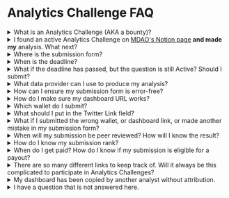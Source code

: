 # Analytics Challenge FAQ

<details>

<summary>What is an Analytics Challenge (AKA a bounty)?</summary>

An Analytics Challenge, sometimes called an "analytics bounty" in other organizations, is a way for blockchain projects and other web3 organizations to reward others for performing specific research, analysis, and data visualization on their behalf.

</details>

<details>

<summary>I found an active Analytics Challenge on <a href="https://metricsdao.notion.site/Bounty-Programs-d4bac7f1908f412f8bf4ed349198e5fe">MDAO's Notion page</a> <strong>and made my</strong> analysis. What next?</summary>

Be sure to submit your work using the [submission form](https://metricsdao.notion.site/MetricsDAO-Bounty-Submissions-3dd6b614d21e4ce2bb3bc9ba18f80542) before the deadline.

</details>

<details>

<summary>Where is the submission form?</summary>

[Here is the link.](https://metricsdao.notion.site/MetricsDAO-Bounty-Submissions-3dd6b614d21e4ce2bb3bc9ba18f80542) You can also find this submission form link at the bottom of every challenge card.

</details>

<details>

<summary>When is the deadline?</summary>

You can find the start + end date and time (in EST) at the bottom of each challenge card.

</details>

<details>

<summary>What if the deadline has passed, but the question is still Active? Should I submit?</summary>

Please submit all your work _**before**_ the deadline. Analytics Challenges provide insights to our partners, and it is important for our entire ecosystem to deliver them in a timely manner.

</details>

<details>

<summary>What data provider can I use to produce my analysis?</summary>

MetricsDAO is provider-agnostic. You can use any provider of blockchain data, and any data tool. You will find evaluation criteria and analysis requirements here: [https://metricsdao.notion.site/Evaluation-Criteria-ee2a7dc84d694ae38bfe4b55b06d14dc](https://metricsdao.notion.site/Evaluation-Criteria-ee2a7dc84d694ae38bfe4b55b06d14dc)

</details>

<details>

<summary>How can I ensure my submission form is error-free?</summary>

Make sure you filled out all form fields accurately, selected the right bounty question title from the dropdown, submitted the correct wallets (more on this below), email address, discord username, tweet link, and a working and public dashboard URL. You will receive an email to the provided email address confirming your submission details.

</details>

<details>

<summary>How do I make sure my dashboard URL works?</summary>

The team will not be able to follow up with you if your dashboard link is broken, private, or not opening. Please publish your dashboard and provide a public link. Please test the URL in another browser. Please test the URL in incognito mode to see how it opens for someone else.

</details>

<details>

<summary>Which wallet do I submit?</summary>

Our submission form asks for **two wallets**:&#x20;

**Primary Wallet Address**: This is the address where we will send your challenge payment if you are eligible. Read the challenge card carefully. In the Payout section it will mention which network the primary wallet address needs to be on. For example, if it says “Payments are issued on the Near network”, you must provide a NEAR wallet address in this field (not an 0x address or any other network address). If it says “Payments are issued on the Terra mainnet network”, you must provide a Terra wallet address (NOT a 0x address or any other network address). And so on. If the challenge card says “Payments are issued on the Ethereum mainnet network”, please provide your 0x address in this field. Check the challenge card carefully, this network will differ from question to question.&#x20;

**xMETRIC Wallet Address:** This is the address where we will send you some xMETRIC tokens on Polygon if you score 6 or higher. Learn more in the “xMETRIC Payout” section of each bounty card. Always provide your 0x wallet address in this field.

</details>

<details>

<summary>What should I put in the Twitter Link field?</summary>

Please do not submit your Twitter ID in the field entitled Twitter Link. You have to publish a tweet or thread with your dashboard and submit a link to that Tweet. Share your great work with your audience! [Tips and advice on tweeting your analytics can be found here](https://twitter.com/drakedanner/status/1555616006709473282).

</details>

<details>

<summary>What if I submitted the wrong wallet, or dashboard link, or made another mistake in my submission form?</summary>

You can update your submission information! As long as you provided your correct email address, you will receive a submission confirmation email and can use the “edit submission” link it contains.

</details>

<details>

<summary>When will my submission be peer reviewed? How will I know the result?</summary>

Peer review starts when the Analytics Challenge closes. [Evaluation criteria used by our peer reviewers are outlined here](https://metricsdao.notion.site/Evaluation-Criteria-ee2a7dc84d694ae38bfe4b55b06d14dc). After peer review is completed, scores and ranks are finalized. Then the submissions with scores and feedback are uploaded to [MetricsDAO's Showcase](https://legacy.metricsdao.xyz/showcase). Uploading to the Showcase is currently a manual process, we appreciate your patience!

</details>

<details>

<summary>How do I know my submission rank?</summary>

This update to the [Showcase page](https://legacy.metricsdao.xyz/showcase) is in progress, and we hope to have it launched in January after the holidays. Thank you for your patience! Currently, Showcase results are sorted by **submittedDate DESC, overall\_score DESC** in all scenarios (page load, searching through search bar, filters on the side panel, etc). **Flagged posts** are always shown at the end of the list.

</details>

<details>

<summary>When do I get paid? How do I know if my submission is eligible for a payout?</summary>

You can check the status of each challenge payment in [MetricsDAO’s Payment Schedule](https://docs.google.com/spreadsheets/u/1/d/e/2PACX-1vTJ27PlJZe6lK3pzPJ78TQFPb8YtQO54WMDHMnH9Jn4tGUdCpYZaQyq6vK44rgIP-X0qNCYTiFnKHwY/pubhtml). You will find transaction hashes there, and can verify if your wallet received payment.&#x20;

Our team is currently working to publicly display ranks for submissions. In the meantime, you can find your submission score on the [Showcase page](https://legacy.metricsdao.xyz/showcase). Sometimes the payments are sent before the Showcase is updated, or vice versa, that is not a cause for worry.

</details>

<details>

<summary>There are so many different links to keep track of. Will it always be this complicated to participate in Analytics Challenges?</summary>

You may have heard of our new Metrics App coming in mid 2023. In the app, you will find all parts of our Analytics Challenge process in one place. [Learn more here](https://blog.metricsdao.xyz/metrics-app/) and [follow us on Twitter](https://twitter.com/MetricsDAO) for the latest app updates!

</details>

<details>

<summary>My dashboard has been copied by another analyst without attribution.</summary>

If you believe your or another analyst’s work has been copied in bad faith and without crediting the author (rather than forked with proper acknowledgments and built upon to improve it or take it in a new direction) [please let us know here](https://bounty.metricsdao.xyz/bounty-programs/report-submission).&#x20;

At MetricsDAO, we believe that collaboration and building in public lead to producing the best analytics. This includes publicly sharing analytics to exchange ideas and crowdsource improvements, learning from one another’s dashboards and queries, forking code to add unique contributions or take it in a new direction, and **always without exception offering acknowledgments and credit** to the analysts and dashboards that we forked or were inspired by.&#x20;

Plagiarism (misrepresenting another’s work as one’s own) is very different from building in public with credit and acknowledgment. Plagiarizing the work of others goes against the values of MetricsDAO and will not be accepted. To learn more about our values, and building in public vs. plagiarizing, visit our [Code of Conduct](../metricsdao/code-of-conduct.md).

</details>

<details>

<summary>I have a question that is not answered here.</summary>

[Join our Discord server](https://discord.gg/metrics) and ask us your questions in the 💬│general channel. Our community team will be happy to help!

</details>
